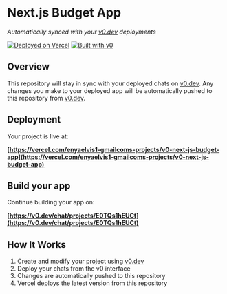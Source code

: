 # Next.js Budget App

*Automatically synced with your [v0.dev](https://v0.dev) deployments*

[![Deployed on Vercel](https://img.shields.io/badge/Deployed%20on-Vercel-black?style=for-the-badge&logo=vercel)](https://vercel.com/enyaelvis1-gmailcoms-projects/v0-next-js-budget-app)
[![Built with v0](https://img.shields.io/badge/Built%20with-v0.dev-black?style=for-the-badge)](https://v0.dev/chat/projects/E0TQs1hEUCt)

## Overview

This repository will stay in sync with your deployed chats on [v0.dev](https://v0.dev).
Any changes you make to your deployed app will be automatically pushed to this repository from [v0.dev](https://v0.dev).

## Deployment

Your project is live at:

**[https://vercel.com/enyaelvis1-gmailcoms-projects/v0-next-js-budget-app](https://vercel.com/enyaelvis1-gmailcoms-projects/v0-next-js-budget-app)**

## Build your app

Continue building your app on:

**[https://v0.dev/chat/projects/E0TQs1hEUCt](https://v0.dev/chat/projects/E0TQs1hEUCt)**

## How It Works

1. Create and modify your project using [v0.dev](https://v0.dev)
2. Deploy your chats from the v0 interface
3. Changes are automatically pushed to this repository
4. Vercel deploys the latest version from this repository